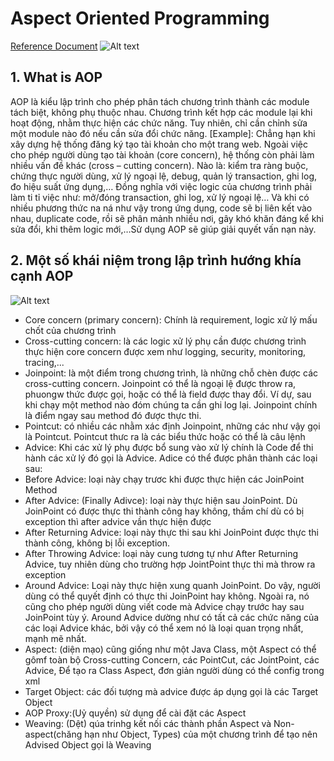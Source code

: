 # Aspect Oriented Programming
[Reference Document](https://docs.spring.io/spring-framework/docs/2.5.5/reference/aop.html)
![Alt text](https://freelancervietnam.vn/wp-content/uploads/2019/11/gioi-thieu-aop.jpg)
## 1. What is AOP
AOP là kiểu lập trình cho phép phân tách chương trình thành các module tách biệt, không phụ thuộc nhau. Chương trình kết hợp các module lại khi hoạt động, nhằm thực hiện các chức năng. Tuy nhiên, chỉ cần chỉnh sửa một module nào đó nếu cần sửa đổi chức năng.
[Example]: Chẳng hạn khi xây dựng hệ thống đăng ký tạo tài khoản cho một trang web. Ngoài việc cho phép người dùng tạo tài khoản (core concern), hệ thống còn phải làm nhiều vấn đề khác (cross – cutting concern). Nào là: kiểm tra ràng buộc, chứng thực người dùng, xử lý ngoại lệ, debug, quản lý transaction, ghi log, đo hiệu suất ứng dụng,… Đồng nghĩa với việc logic của chương trình phải làm ti tỉ việc như: mở/đóng transaction, ghi log, xử lý ngoại lệ… Và khi có nhiều phương thức na ná như vậy trong ứng dụng, code sẽ bị liên kết vào nhau, duplicate code, rồi sẽ phân mảnh nhiều nơi, gây khó khăn đáng kể khi sửa đổi, khi thêm logic mới,…Sử dụng AOP sẽ giúp giải quyết vấn nạn này.
## 2. Một số khái niệm trong lập trình hướng khía cạnh AOP
![Alt text](https://www.collidu.com/media/catalog/product/img/3/c/3ccb92cae2bbd079d90dde608160174a7f4317652fa330a27b4a02173c1fa3b9/aspect-oriented-programming-slide1.png)
- Core concern (primary concern): Chính là requirement, logic xử lý mấu chốt của chương trình
- Cross-cutting concern: là các logic xử lý phụ cần được chương trình thực hiện core concern được xem như logging, security, monitoring, tracing,...
- Joinpoint: là một điểm trong chương trình, là những chỗ chèn được các cross-cutting concern. Joinpoint có thể là ngoại lệ được throw ra, phuongw thức được gọi, hoặc có thể là field được thay đổi. Ví dự, sau khi chạy một method nào đóm chúng ta cần ghi log lại. Joinpoint chính là điểm ngay sau method đó được thực thi.
- Pointcut: có nhiều các nhằm xác định Joinpoint, những các như vậy gọi là Pointcut. Pointcut thưc ra là các biểu thức hoặc có thể là câu lệnh
- Advice: Khi các xử lý phụ được bổ sung vào xử lý chính là Code để thi hành các xử lý đó gọi là Advice. Adice có thể được phân thành các loại sau:
- Before Advice:  loại này chạy trươc khi được thực hiện các JoinPoint Method
- After Advice: (Finally Adivce): loại này thực hiện sau JoinPoint. Dù JoinPoint có được thực thi thành công hay không, thầm chí dù có bị exception thì after advice vần thực hiện được
- After Returning Advice: loại này thực thi sau khi JoinPoint được thực thi thành công, không bị lỗi exception.
- After Throwing Advice: loại này cung tương tự như After Returning Advice, tuy nhiên dùng cho trường hợp JointPoint thực thi mà throw ra exception
- Around Advice: Loại này thực hiện xung quanh JoinPoint. Do vậy, người dùng có thể quyết định có thực thi JoinPoint hay không. Ngoài ra, nó cũng cho phép người dùng viết code mà Advice chạy trước hay sau JoinPoint tùy ý. Around Advice dường như có tất cả các chức năng của các loại Advice khác, bởi vậy có thể xem nó là loại quan trọng nhất, mạnh mẽ nhất.
- Aspect: (diện mạo) cũng giống như một Java Class, một Aspect có thể gômf toàn bộ Cross-cutting Concern, các PointCut, các JointPoint, các Advice, Để tạo ra Class Aspect, đơn giản người dùng có thể config trong xml
- Target Object: các đối tượng mà advice được áp dụng gọi là các Target Object
- AOP Proxy:(Uỷ quyền) sử dụng để cài đặt các Aspect
- Weaving: (Dệt) qúa trinhg kết nối các thành phần Aspect và Non-aspect(chăng hạn như Object, Types) của một chương trình để tạo nên Advised Object gọi là Weaving

